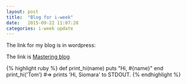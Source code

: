 ```yaml
---
layout: post
title:  "Blog for i-week"
date:   2015-09-22 11:07:28
categories: i-week update
---
```

The link for my blog is in wordpress:

The link is [Mastering blog][blog]




{% highlight ruby %}
def print_hi(name)
  puts "Hi, #{name}"
end
print_hi('Tom')
#=> prints 'Hi, Siomara' to STDOUT.
{% endhighlight %}

[blog]: http://masteringsiomara.wordpress.com/
